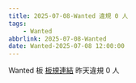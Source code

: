 ```yaml
---
title: 2025-07-08-Wanted 違規 0 人
tags:
    - Wanted
abbrlink: 2025-07-08-Wanted
date: Wanted-2025-07-08 12:00:00
---
```

Wanted 板 [板規連結](https://www.ptt.cc/bbs/Wanted/M.1608829773.A.D3B.html)
昨天違規 0 人
